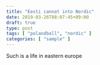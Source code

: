 ```yaml
---
title: "Eesti cannot into Nordic"
date: 2019-03-26T08:07:45+09:00
draft: true
type: post
tags: [ "polandball", "nordic" ]
categories: [ "sample" ]
---
```


Such is a life in eastern europe